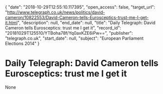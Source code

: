 {
  "date": "2018-10-29T12:55:10.117395", 
  "open_access": false, 
  "target_url": "http://www.telegraph.co.uk/news/politics/david-cameron/10822553/David-Cameron-tells-Eurosceptics-trust-me-I-get-it.html", 
  "description": null, 
  "end_date": null, 
  "title": "Daily Telegraph: David Cameron tells Eurosceptics: trust me I get it", 
  "record_id": "20181029T125510/YTBoha78f/Yq0axKZE6iPw==", 
  "publisher": "telegraph.co.uk", 
  "start_date": null, 
  "subject": "European Parliament Elections 2014"
}

# Daily Telegraph: David Cameron tells Eurosceptics: trust me I get it

None